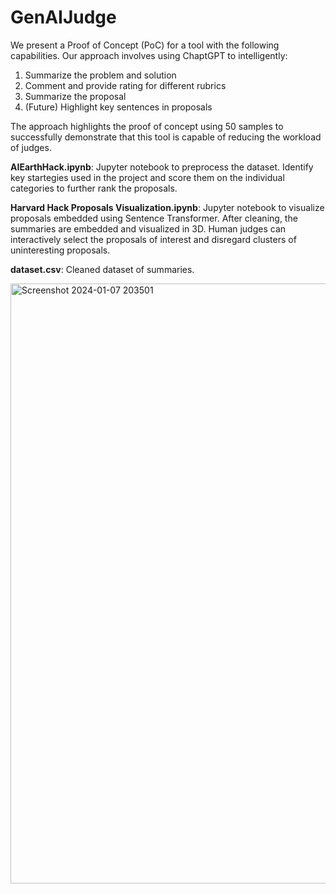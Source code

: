 # GenAIJudge

We present a Proof of Concept (PoC) for a tool with the following capabilities. Our approach involves using ChaptGPT to intelligently: 
1. Summarize the problem and solution
2. ⁠Comment and provide rating for different rubrics 
3. ⁠Summarize the proposal 
4. ⁠(Future) Highlight key sentences in proposals

The approach highlights the proof of concept using 50 samples to successfully demonstrate that this tool is capable of reducing the workload of judges.


**AIEarthHack.ipynb**: Jupyter notebook to preprocess the dataset. Identify key startegies used in the project and score them on the individual categories to further rank the proposals.

**Harvard Hack Proposals Visualization.ipynb**: Jupyter notebook to visualize proposals embedded using Sentence Transformer. After cleaning, the summaries are embedded and visualized in 3D. Human judges can interactively select the proposals of interest and disregard clusters of uninteresting proposals.

**dataset.csv**: Cleaned dataset of summaries.

<img width="960" alt="Screenshot 2024-01-07 203501" src="https://github.com/johri-lab/GenAIJudge/assets/26346395/24bbeee6-b18f-4982-8840-5470810b3197">

